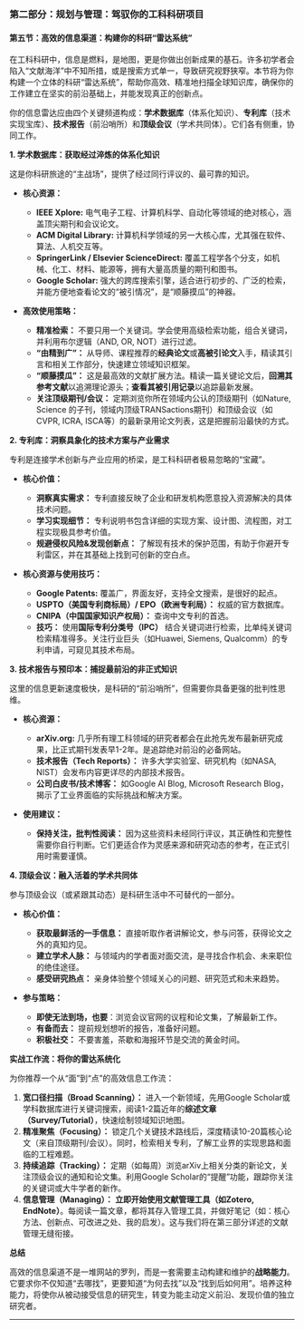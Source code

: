 ### **第二部分：规划与管理：驾驭你的工科科研项目**

#### **第五节：高效的信息渠道：构建你的科研“雷达系统”**

在工科科研中，信息是燃料，是地图，更是你做出创新成果的基石。许多初学者会陷入“文献海洋”中不知所措，或是搜索方式单一，导致研究视野狭窄。本节将为你构建一个立体的科研“雷达系统”，帮助你高效、精准地扫描全球知识库，确保你的工作建立在坚实的前沿基础上，并能发现真正的创新点。

你的信息雷达应由四个关键频道构成：**学术数据库**（体系化知识）、**专利库**（技术实现宝库）、**技术报告**（前沿哨所）和**顶级会议**（学术共同体）。它们各有侧重，协同工作。

**1. 学术数据库：获取经过淬炼的体系化知识**

这是你科研旅途的“主战场”，提供了经过同行评议的、最可靠的知识。

* **核心资源：**
  * **IEEE Xplore:** 电气电子工程、计算机科学、自动化等领域的绝对核心，涵盖顶尖期刊和会议论文。
  * **ACM Digital Library:** 计算机科学领域的另一大核心库，尤其强在软件、算法、人机交互等。
  * **SpringerLink / Elsevier ScienceDirect:** 覆盖工程学各个分支，如机械、化工、材料、能源等，拥有大量高质量的期刊和图书。
  * **Google Scholar:** 强大的跨库搜索引擎，适合进行初步的、广泛的检索，并能方便地查看论文的“被引情况”，是“顺藤摸瓜”的神器。

* **高效使用策略：**
  * **精准检索：** 不要只用一个关键词。学会使用高级检索功能，组合关键词，并利用布尔逻辑（AND, OR, NOT）进行过滤。
  * **“由精到广”：** 从导师、课程推荐的**经典论文**或**高被引论文**入手，精读其引言和相关工作部分，快速建立领域知识框架。
  * **“顺藤摸瓜”：** 这是最高效的文献扩展方法。精读一篇关键论文后，**回溯其参考文献**以追溯理论源头；**查看其被引用记录**以追踪最新发展。
  * **关注顶级期刊/会议：** 定期浏览你所在领域内公认的顶级期刊（如Nature, Science 的子刊，领域内顶级TRANSactions期刊）和顶级会议（如CVPR, ICRA, ISCA等）的最新录用论文列表，这是把握前沿最快的方式。

**2. 专利库：洞察具象化的技术方案与产业需求**

专利是连接学术创新与产业应用的桥梁，是工科科研者极易忽略的“宝藏”。

* **核心价值：**
  * **洞察真实需求：** 专利直接反映了企业和研发机构愿意投入资源解决的具体技术问题。
  * **学习实现细节：** 专利说明书包含详细的实现方案、设计图、流程图，对工程实现极具参考价值。
  * **规避侵权风险&发现创新点：** 了解现有技术的保护范围，有助于你避开专利雷区，并在其基础上找到可创新的空白点。

* **核心资源与使用技巧：**
  * **Google Patents:** 覆盖广，界面友好，支持全文搜索，是很好的起点。
  * **USPTO（美国专利商标局）/ EPO（欧洲专利局）：** 权威的官方数据库。
  * **CNIPA（中国国家知识产权局）：** 查询中文专利的首选。
  * **技巧：** 使用**国际专利分类号（IPC）** 结合关键词进行检索，比单纯关键词检索精准得多。关注行业巨头（如Huawei, Siemens, Qualcomm）的专利申请，可窥见其技术布局。

**3. 技术报告与预印本：捕捉最前沿的非正式知识**

这里的信息更新速度极快，是科研的“前沿哨所”，但需要你具备更强的批判性思维。

* **核心资源：**
  * **arXiv.org:** 几乎所有理工科领域的研究者都会在此抢先发布最新研究成果，比正式期刊发表早1-2年。是追踪绝对前沿的必备网站。
  * **技术报告（Tech Reports）：** 许多大学实验室、研究机构（如NASA, NIST）会发布内容更详尽的内部技术报告。
  * **公司白皮书/技术博客：** 如Google AI Blog, Microsoft Research Blog，揭示了工业界面临的实际挑战和解决方案。

* **使用建议：**
  * **保持关注，批判性阅读：** 因为这些资料未经同行评议，其正确性和完整性需要你自行判断。它们更适合作为灵感来源和研究动态的参考，在正式引用时需要谨慎。

**4. 顶级会议：融入活着的学术共同体**

参与顶级会议（或紧跟其动态）是科研生活中不可替代的一部分。

* **核心价值：**
  * **获取最鲜活的一手信息：** 直接听取作者讲解论文，参与问答，获得论文之外的真知灼见。
  * **建立学术人脉：** 与领域内的学者面对面交流，是寻找合作机会、未来职位的绝佳途径。
  * **感受研究热点：** 亲身体验整个领域关心的问题、研究范式和未来趋势。

* **参与策略：**
  * **即使无法到场，也要**：浏览会议官网的议程和论文集，了解最新工作。
  * **有备而去：** 提前规划想听的报告，准备好问题。
  * **积极社交：** 不要害羞，茶歇和海报环节是交流的黄金时间。

**实战工作流：将你的雷达系统化**

为你推荐一个从“面”到“点”的高效信息工作流：

1. **宽口径扫描（Broad Scanning）：** 进入一个新领域，先用Google Scholar或学科数据库进行关键词搜索，阅读1-2篇近年的**综述文章（Survey/Tutorial）**，快速绘制领域知识地图。
2. **精准聚焦（Focusing）：** 锁定几个关键技术路线后，深度精读10-20篇核心论文（来自顶级期刊/会议）。同时，检索相关专利，了解工业界的实现思路和面临的工程难题。
3. **持续追踪（Tracking）：** 定期（如每周）浏览arXiv上相关分类的新论文，关注顶级会议的通知和论文集。利用Google Scholar的“提醒”功能，跟踪你关注的关键词或大牛学者的新作。
4. **信息管理（Managing）：** **立即开始使用文献管理工具（如Zotero, EndNote）**。每阅读一篇文章，都将其存入管理工具，并做好笔记（如：核心方法、创新点、可改进之处、我的启发）。这与我们将在第三部分详述的文献管理无缝衔接。

**总结**

高效的信息渠道不是一堆网站的罗列，而是一套需要主动构建和维护的**战略能力**。它要求你不仅知道“去哪找”，更要知道“为何去找”以及“找到后如何用”。培养这种能力，将使你从被动接受信息的研究生，转变为能主动定义前沿、发现价值的独立研究者。

---